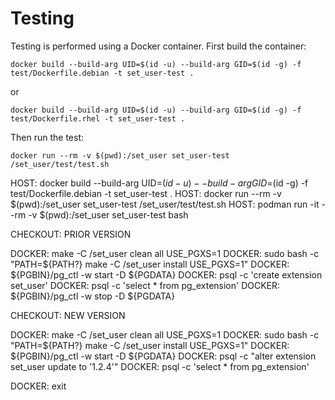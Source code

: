 # Testing

Testing is performed using a Docker container. First build the container:
```
docker build --build-arg UID=$(id -u) --build-arg GID=$(id -g) -f test/Dockerfile.debian -t set_user-test .
```
or
```
docker build --build-arg UID=$(id -u) --build-arg GID=$(id -g) -f test/Dockerfile.rhel -t set_user-test .
```
Then run the test:
```
docker run --rm -v $(pwd):/set_user set_user-test /set_user/test/test.sh
```

HOST: docker build --build-arg UID=$(id -u) --build-arg GID=$(id -g) -f test/Dockerfile.debian -t set_user-test .
HOST: docker run --rm -v $(pwd):/set_user set_user-test /set_user/test/test.sh
HOST: podman run -it --rm -v $(pwd):/set_user set_user-test bash

CHECKOUT: PRIOR VERSION

DOCKER: make -C /set_user clean all USE_PGXS=1
DOCKER: sudo bash -c "PATH=${PATH?} make -C /set_user install USE_PGXS=1"
DOCKER: ${PGBIN}/pg_ctl -w start -D ${PGDATA}
DOCKER: psql -c 'create extension set_user'
DOCKER: psql -c 'select * from pg_extension'
DOCKER: ${PGBIN}/pg_ctl -w stop -D ${PGDATA}

CHECKOUT: NEW VERSION

DOCKER: make -C /set_user clean all USE_PGXS=1
DOCKER: sudo bash -c "PATH=${PATH?} make -C /set_user install USE_PGXS=1"
DOCKER: ${PGBIN}/pg_ctl -w start -D ${PGDATA}
DOCKER: psql -c "alter extension set_user update to '1.2.4'"
DOCKER: psql -c 'select * from pg_extension'

DOCKER: exit
